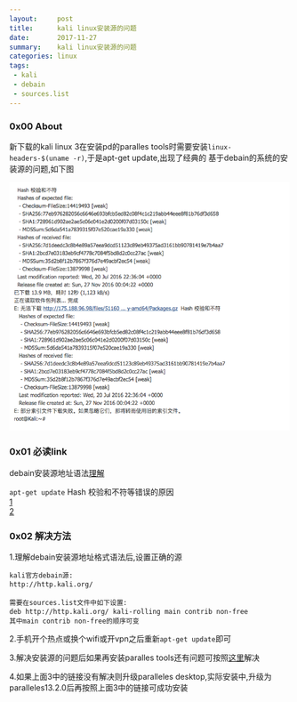 ```yaml
---
layout:     post
title:      kali linux安装源的问题
date:       2017-11-27
summary:    kali linux安装源的问题
categories: linux
tags:
 - kali
 - debain
 - sources.list
---
```


### 0x00 About

新下载的kali linux 3在安装pd的paralles tools时需要安装`linux-headers-$(uname -r)`,于是apt-get update,出现了经典的
基于debain的系统的安装源的问题,如下图

<img src="https://raw.githubusercontent.com/3xp10it/pic/master/kali3.png">

### 0x01 必读link

debain安装源地址语法[理解][1]

`apt-get update` Hash 校验和不符等错误的原因  
[1][2]  
[2][3]

### 0x02 解决方法

1.理解debain安装源地址格式语法后,设置正确的源

```
kali官方debain源:
http://http.kali.org/

需要在sources.list文件中如下设置:
deb http://http.kali.org/ kali-rolling main contrib non-free
其中main contrib non-free的顺序可变
```

2.手机开个热点或换个wifi或开vpn之后重新`apt-get update`即可

3.解决安装源的问题后如果再安装paralles tools还有问题可按照[这里][4]解决

4.如果上面3中的链接没有解决则升级paralleles desktop,实际安装中,升级为paralleles13.2.0后再按照上面3中的链接可成功安装

[1]: http://www.cnblogs.com/beanmoon/p/3387652.html
[2]: http://www.kali.org.cn/thread-23272-1-1.html
[3]: http://forum.ubuntu.org.cn/viewtopic.php?t=473765
[4]: http://kb.parallels.com/en/123968
